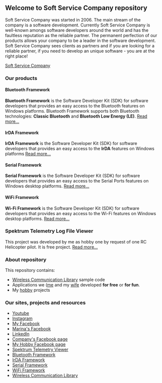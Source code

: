 ## Welcome to Soft Service Company repository

Soft Service Company was started in 2006. The main stream of the company is a software development. Currently Soft Service Company is well-known amongs
software developers around the world and has the faultless reputation as the reliable partner. The permanent perfection of our products allows your
company to be a leader in the software development. Soft Service Company sees clients as partners and if you are looking for a reliable partner,
if you need to develop an unique software - you are at the right place!

[Soft Service Company](https://www.btframework.com)

### Our products

#### Bluetooth Framework

**Bluetooth Framework** is the Software Developer Kit (SDK) for software developers that provides an easy access to the Bluetooth features on Windows platforms.
Bluetooth Framework supports both Bluetooth technologies: **Classic Bluetooth** and **Bluetooth Low Energy (LE)**.
[Read more...](https://www.btframework.com/bluetoothframework.htm)

#### IrDA Framework

**IrDA Framework** is the Software Developer Kit (SDK) for software developers that provides an easy access to the **IrDA** features on Windows platforms
[Read more...](https://www.btframework.com/irdaframework.htm)

#### Serial Framework

**Serial Framework** is the Software Developer Kit (SDK) for software developers that provides an easy access to the Serial Ports features on Windows
desktop platforms.
[Read more...](https://www.btframework.com/serialframework.htm)

#### WiFi Framework

**Wi-Fi Framework** is the Software Developer Kit (SDK) for software developers that provides an easy access to the Wi-Fi features on Windows desktop platforms.
[Read more...](https://www.btframework.com/wififramework.htm)

### Spektrum Telemetry Log File Viewer

This project was developed by me as hobby one by request of one RC Helicopter pilot. It is free project.
[Read more...](https://www.tlmviewer.com)

### About repository

This repository contains:

- [Wireless Communication Library](https://www.btframework.com/wcl.htm) sample code
- Applications we ([me](https://www.linkedin.com/in/mikepetrichenko/) and my [wife](https://www.facebook.com/marina.petrichenko.1) developed
**for free** or **for fun**.
- My [hobby](https://www.youtube.com/mikepetrichenko) projects

### Our sites, projects and resources

- [Youtube](https://www.youtube.com/mikepetrichenko)
- [Instagram](https://instagram.com/drone_tales/)
- [My Facebook](https://www.facebook.com/mike.petrichenko)
- [Marina's Facebook](https://www.facebook.com/marina.petrichenko.1)
- [LinkedIn](https://www.linkedin.com/in/mikepetrichenko/)
- [Company's Facebook page](https://www.facebook.com/SoftServiceCompany)
- [My Hobby Facebook page](https://www.facebook.com/btframework)
- [Spektrum Telemetry Viewer](https://www.tlmviewer.com)
- [Bluetooth Framework](https://www.btframework.com/bluetoothframework.htm)
- [IrDA Framework](https://www.btframework.com/irdaframework.htm)
- [Serial Framework](https://www.btframework.com/serialframework.htm)
- [WiFi Framework](https://www.btframework.com/wififramework.htm)
- [Wireless Communication Library](https://www.btframework.com/wcl.htm)
